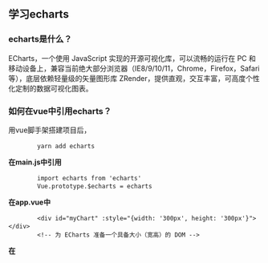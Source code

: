 ## 学习echarts

### echarts是什么？

ECharts，一个使用 JavaScript 实现的开源可视化库，可以流畅的运行在 PC 和移动设备上，兼容当前绝大部分浏览器（IE8/9/10/11，Chrome，Firefox，Safari等），底层依赖轻量级的矢量图形库 ZRender，提供直观，交互丰富，可高度个性化定制的数据可视化图表。


### 如何在vue中引用echarts？

用vue脚手架搭建项目后，
    
            yarn add echarts

**在main.js中引用**

            import echarts from 'echarts'
            Vue.prototype.$echarts = echarts 

**在app.vue中**

            <div id="myChart" :style="{width: '300px', height: '300px'}"></div>
            <!-- 为 ECharts 准备一个具备大小（宽高）的 DOM -->


**在<script>中**

                        data () {
                return {
                msg: 'Welcome to Your Vue.js App'
                }
            },
            mounted(){
                this.drawLine();
            },
            methods: {
                drawLine(){
                     基于准备好的dom，初始化echarts实例
                    let myChart = this.$echarts.init(document.getElementById('myChart'))
                     绘制图表
                    myChart.setOption({
                        title: { text: '京东双十一手机销量环形图' },
                        tooltip: {
                        trigger: 'item',
                        formatter: "{a} <br/>{b}: {c} ({d}%)"
                        },
                series: [
                    {
                        name:'手机品牌',
                        type:'pie',
                        radius: ['50%', '70%'],
                        avoidLabelOverlap: false,
                        label: {
                            normal: {
                                show: false,
                                position: 'center'
                            },
                            emphasis: {
                                show: true,
                                textStyle: {
                                    fontSize: '30',
                                    fontWeight: 'bold'
                                }
                            }
                        },
                        labelLine: {
                            normal: {
                                show: false
                            }
                        },
                        data:[
                            {value:800, name:'华为'},
                            {value:500, name:'OPPO'},
                            {value:300, name:'vivo'},
                            {value:135, name:'魅族'},
                            {value:1200, name:'小米'},
                            {value:700, name:'苹果'}
                        ]
                    }
                ]
                    });
                }
            }


## 演示
![yanshi](https://github.com/caicong0805/vue_echarts/blob/master/%E6%BC%94%E7%A4%BA.gif?raw=true)